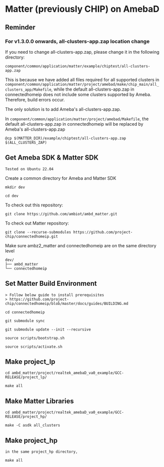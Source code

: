 # Matter (previously CHIP) on AmebaD

## Reminder

### For v1.3.0.0 onwards, all-clusters-app.zap location change

If you need to change all-clusters-app.zap, please change it in the following directory:

	component/common/application/matter/example/chiptest/all-clusters-app.zap

This is because we have added all files required for all supported clusters in `component/common/application/matter/project/amebad/make/chip_main/all_clusters_app/Makefile`, while the default all-clusters-app.zap in connectedhomeip does not include some clusters supported by Ameba. Therefore, build errors occur.

The only solution is to add Ameba's all-clusters-app.zap. 

In `component/common/application/matter/project/amebad/Makefile`, the default all-clusters-app.zap in connectedhomeip will be replaced by Ameba's all-clusters-app.zap

	@cp $(MATTER_DIR)/example/chiptest/all-clusters-app.zap $(ALL_CLUSTERS_ZAP)

## Get Ameba SDK & Matter SDK

    Tested on Ubuntu 22.04
    
Create a common directory for Ameba and Matter SDK

    mkdir dev
    
    cd dev

To check out this repository:

    git clone https://github.com/ambiot/ambd_matter.git

To check out Matter repository:

    git clone --recurse-submodules https://github.com/project-chip/connectedhomeip.git
    
Make sure ambz2_matter and connectedhomeip are on the same directory level

    dev/
	├── ambd_matter
	└── connectedhomeip

## Set Matter Build Environment 

    > Follow below guide to install prerequisites
    > https://github.com/project-chip/connectedhomeip/blob/master/docs/guides/BUILDING.md

    cd connectedhomeip
    
    git submodule sync

    git submodule update --init --recursive
    
    source scripts/bootstrap.sh

    source scripts/activate.sh

## Make project_lp

    cd ambd_matter/project/realtek_amebaD_va0_example/GCC-RELEASE/project_lp/
    
    make all

## Make Matter Libraries

    cd ambd_matter/project/realtek_amebaD_va0_example/GCC-RELEASE/project_hp/
    
    make -C asdk all_clusters
    
## Make project_hp

    in the same project_hp directory,
    
    make all


